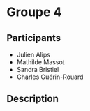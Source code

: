 # Groupe 4

## Participants

* Julien Alips
* Mathilde Massot
* Sandra Bristiel
* Charles Guérin-Rouard

## Description
